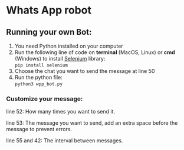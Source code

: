 # Whats App robot

## Running your own Bot:
 
1. You need Python installed on your computer    
2. Run the following line of code on **terminal** (MacOS, Linux) or **cmd** (Windows) to install [Selenium](https://www.selenium.dev/) library:  
`pip install selenium`  
3. Choose the chat you want to send the message at line 50     
4. Run the python file:   
`python3 wpp_bot.py`

### Customize your message:  
line 52: How many times you want to send it.   

line 53: The message you want to send, add an extra space before the message to prevent errors.   

line 55 and 42: The interval between messages.  



